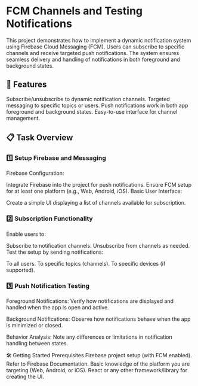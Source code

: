 # FCM Channels and Testing Notifications
This project demonstrates how to implement a dynamic notification system using Firebase Cloud Messaging (FCM). Users can subscribe to specific channels and receive targeted push notifications. The system ensures seamless delivery and handling of notifications in both foreground and background states.

## 🚀 Features
Subscribe/unsubscribe to dynamic notification channels.
Targeted messaging to specific topics or users.
Push notifications work in both app foreground and background states.
Easy-to-use interface for channel management.
## 📋 Task Overview
### 1️⃣ Setup Firebase and Messaging
Firebase Configuration:

Integrate Firebase into the project for push notifications.
Ensure FCM setup for at least one platform (e.g., Web, Android, iOS).
Basic User Interface:

Create a simple UI displaying a list of channels available for subscription.
### 2️⃣ Subscription Functionality
Enable users to:

Subscribe to notification channels.
Unsubscribe from channels as needed.
Test the setup by sending notifications:

To all users.
To specific topics (channels).
To specific devices (if supported).
### 3️⃣ Push Notification Testing
Foreground Notifications:
Verify how notifications are displayed and handled when the app is open and active.

Background Notifications:
Observe how notifications behave when the app is minimized or closed.

Behavior Analysis:
Note any differences or limitations in notification handling between states.

🛠️ Getting Started
Prerequisites
Firebase project setup (with FCM enabled).
Refer to Firebase Documentation.
Basic knowledge of the platform you are targeting (Web, Android, or iOS).
React or any other framework/library for creating the UI.
